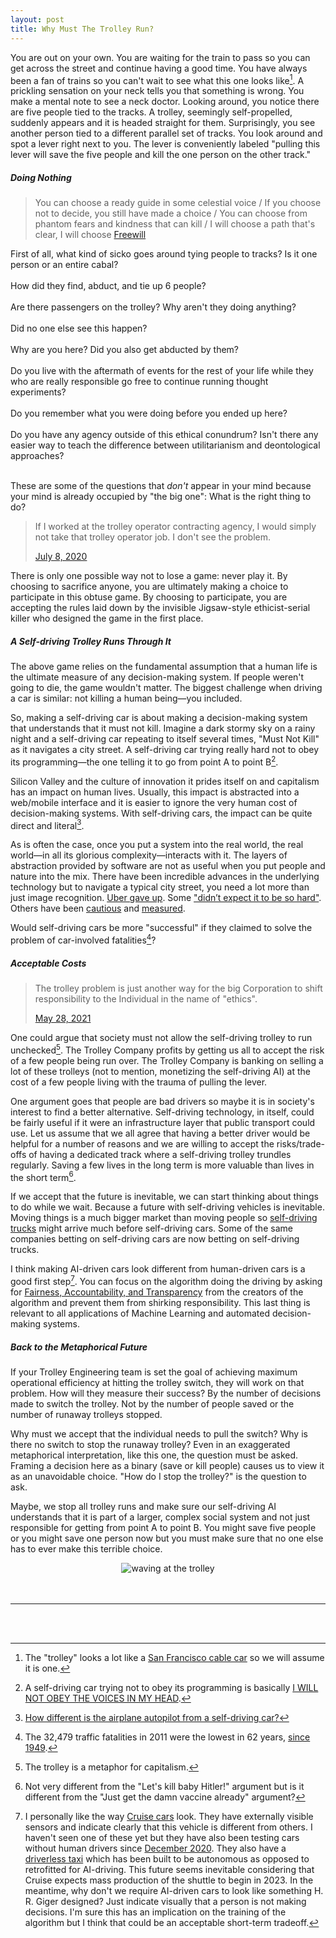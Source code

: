 ```yaml
---
layout: post
title: Why Must The Trolley Run?
---
```


You are out on your own. You are waiting for the train to pass so you can get across the street and continue having a good time. You have always been a fan of trains so you can't wait to see what this one looks like[^1]. A prickling sensation on your neck tells you that something is wrong. You make a mental note to see a neck doctor. Looking around, you notice there are five people tied to the tracks. A trolley, seemingly self-propelled, suddenly appears and it is headed straight for them. Surprisingly, you see another person tied to a different parallel set of tracks. You look around and spot a lever right next to you. The lever is conveniently labeled "pulling this lever will save the five people and kill the one person on the other track." 


##### Doing Nothing


> You can choose a ready guide in some celestial voice / If you choose not to decide, you still have made a choice / You can choose from phantom fears and kindness that can kill / I will choose a path that's clear, I will choose [Freewill](https://www.youtube.com/watch?v=qn6GreRpPpU)

First of all, what kind of sicko goes around tying people to tracks? Is it one person or an entire cabal? <br/><br/>
How did they find, abduct, and tie up 6 people? <br/><br/>
Are there passengers on the trolley? Why aren't they doing anything? <br/><br/>
Did no one else see this happen? <br/><br/>
Why are you here? Did you also get abducted by them? <br/><br/>
Do you live with the aftermath of events for the rest of your life while they who are really responsible go free to continue running thought experiments? <br/><br/>
Do you remember what you were doing before you ended up here? <br/><br/>
Do you have any agency outside of this ethical conundrum? Isn't there any easier way to teach the difference between utilitarianism and deontological approaches? <br/><br/>

These are some of the questions that _don't_ appear in your mind because your mind is already occupied by "the big one": What is the right thing to do? 

<blockquote><p lang="en" dir="ltr">If I worked at the trolley operator contracting agency, I would simply not take that trolley operator job. I don&#39;t see the problem.</p><a href="https://twitter.com/doppelhanger/status/1280757650645385216">July 8, 2020</a></blockquote>

There is only one possible way not to lose a game: never play it. By choosing to sacrifice anyone, you are ultimately making a choice to participate in this obtuse game. By choosing to participate, you are accepting the rules laid down by the invisible Jigsaw-style ethicist-serial killer who designed the game in the first place. 


##### A Self-driving Trolley Runs Through It


The above game relies on the fundamental assumption that a human life is the ultimate measure of any decision-making system. If people weren't going to die, the game wouldn't matter. The biggest challenge when driving a car is similar: not killing a human being&mdash;you included. 

So, making a self-driving car is about making a decision-making system that understands that it must not kill. Imagine a dark stormy sky on a rainy night and a self-driving car repeating to itself several times, "Must Not Kill" as it navigates a city street. A self-driving car trying really hard not to obey its programming&mdash;the one telling it to go from point A to point B[^2]. 

Silicon Valley and the culture of innovation it prides itself on and capitalism has an impact on human lives. Usually, this impact is abstracted into a web/mobile interface and it is easier to ignore the very human cost of decision-making systems. With self-driving cars, the impact can be quite direct and literal[^3].

As is often the case, once you put a system into the real world, the real world&mdash;in all its glorious complexity&mdash;interacts with it. The layers of abstraction provided by software are not as useful when you put people and nature into the mix. There have been incredible advances in the underlying technology but to navigate a typical city street, you need a lot more than just image recognition. [Uber gave up](https://www.cnn.com/2020/12/07/cars/uber-sells-self-driving/index.html). Some ["didn’t expect it to be so hard"](https://twitter.com/elonmusk/status/1411280212470366213). Others have been [cautious](https://www.verdict.co.uk/the-long-winding-road-to-self-driving-cars/) and [measured](https://www.reuters.com/business/autos-transportation/tesla-tells-regulator-that-full-self-driving-cars-may-not-be-achieved-by-year-2021-05-07/). 

Would self-driving cars be more "successful" if they claimed to solve the problem of car-involved fatalities[^4]?


##### Acceptable Costs


<blockquote><p lang="en" dir="ltr">The trolley problem is just another way for the big Corporation to shift responsibility to the Individual in the name of &quot;ethics&quot;.</p><a href="https://twitter.com/doppelhanger/status/1398294128039927810">May 28, 2021</a></blockquote>

One could argue that society must not allow the self-driving trolley to run unchecked[^5]. The Trolley Company profits by getting us all to accept the risk of a few people being run over. The Trolley Company is banking on selling a lot of these trolleys (not to mention, monetizing the self-driving AI) at the cost of a few people living with the trauma of pulling the lever. 

One argument goes that people are bad drivers so maybe it is in society's interest to find a better alternative. Self-driving technology, in itself, could be fairly useful if it were an infrastructure layer that public transport could use. Let us assume that we all agree that having a better driver would be helpful for a number of reasons and we are willing to accept the risks/trade-offs of having a dedicated track where a self-driving trolley trundles regularly. Saving a few lives in the long term is more valuable than lives in the short term[^6]. 

If we accept that the future is inevitable, we can start thinking about things to do while we wait. Because a future with self-driving vehicles is inevitable. Moving things is a much bigger market than moving people so [self-driving trucks](https://www.wired.com/story/trucks-move-past-cars-road-autonomy/) might arrive much before self-driving cars. Some of the same companies betting on self-driving cars are now betting on self-driving trucks. 

I think making AI-driven cars look different from human-driven cars is a good first step[^7]. You can focus on the algorithm doing the driving by asking for [Fairness, Accountability, and Transparency](https://www.sigcas.org/events/conferences/) from the creators of the algorithm and prevent them from shirking responsibility. This last thing is relevant to all applications of Machine Learning and automated decision-making systems.


##### Back to the Metaphorical Future


If your Trolley Engineering team is set the goal of achieving maximum operational efficiency at hitting the trolley switch, they will work on that problem. How will they measure their success? By the number of decisions made to switch the trolley. Not by the number of people saved or the number of runaway trolleys stopped. 

Why must we accept that the individual needs to pull the switch? Why is there no switch to stop the runaway trolley? Even in an exaggerated metaphorical interpretation, like this one, the question must be asked. Framing a decision here as a binary (save or kill people) causes us to view it as an unavoidable choice. "How do I stop the trolley?" is the question to ask. 

Maybe, we stop all trolley runs and make sure our self-driving AI understands that it is part of a larger, complex social system and not just responsible for getting from point A to point B. You might save five people or you might save one person now but you must make sure that no one else has to ever make this terrible choice.

<div style="text-align:center"> <img src="https://user-images.githubusercontent.com/7941357/128569122-8f2ab756-34ba-4a61-8eef-bc71659b72f7.png" alt="waving at the trolley"></div>
<br/><br/>

---

<br/><br/>

[^1]: The "trolley" looks a lot like a [San Francisco cable car](https://en.wikipedia.org/wiki/San_Francisco_cable_car_system#Cars) so we will assume it is one.

[^2]: A self-driving car trying not to obey its programming is basically [I WILL NOT OBEY THE VOICES IN MY HEAD](http://bartsblackboard.com/i-will-not-obey-the-voices-in-my-head/season-11/625/).

[^3]: [How different is the airplane autopilot from a self-driving car?](https://www.aitrends.com/ai-insider/airplane-autopilot-systems-self-driving-car-ai/)

[^4]: The 32,479 traffic fatalities in 2011 were the lowest in 62 years, [since 1949](https://en.wikipedia.org/wiki/Motor_vehicle_fatality_rate_in_U.S._by_year#/media/File:US_traffic_deaths_per_VMT,_VMT,_per_capita,_and_total_annual_deaths.png).

[^5]: The trolley is a metaphor for capitalism.

[^6]: Not very different from the "Let's kill baby Hitler!" argument but is it different from the "Just get the damn vaccine already" argument?

[^7]: I personally like the way [Cruise cars](https://en.wikipedia.org/wiki/Cruise_(autonomous_vehicle)#/media/File:Cruise_Automation_Bolt_EV_third_generation_in_San_Francisco.jpg) look. They have externally visible sensors and indicate clearly that this vehicle is different from others. I haven't seen one of these yet but they have also been testing cars without human drivers since [December 2020](https://www.sfchronicle.com/business/article/Cruise-deploys-true-robot-cars-in-S-F-no-15788555.php). They also have a [driverless taxi](https://www.theverge.com/2020/1/21/21075977/cruise-driverless-car-gm-no-steering-wheel-pedals-ev-exclusive-first-look) which has been built to be autonomous as opposed to retrofitted for AI-driving. This future seems inevitable considering that Cruise expects mass production of the shuttle to begin in 2023. In the meantime, why don't we require AI-driven cars to look like something H. R. Giger designed? Just indicate visually that a person is not making decisions. I'm sure this has an implication on the training of the algorithm but I think that could be an acceptable short-term tradeoff.

